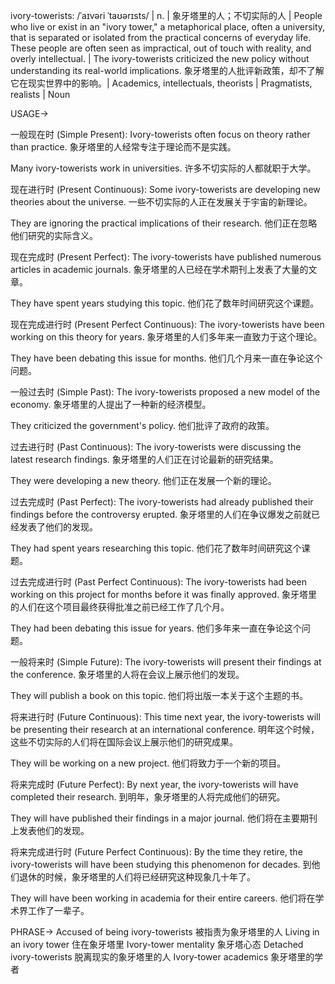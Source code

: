 ivory-towerists: /ˈaɪvəri ˈtaʊərɪsts/ | n. | 象牙塔里的人；不切实际的人 |  People who live or exist in an "ivory tower,"  a metaphorical place, often a university,  that is separated or isolated from the practical concerns of everyday life. These people are often seen as impractical,  out of touch with reality, and overly intellectual. |  The ivory-towerists criticized the new policy without understanding its real-world implications. 象牙塔里的人批评新政策，却不了解它在现实世界中的影响。|  Academics, intellectuals, theorists | Pragmatists, realists | Noun


USAGE->

一般现在时 (Simple Present):
Ivory-towerists often focus on theory rather than practice. 象牙塔里的人经常专注于理论而不是实践。

Many ivory-towerists work in universities. 许多不切实际的人都就职于大学。


现在进行时 (Present Continuous):
Some ivory-towerists are developing new theories about the universe. 一些不切实际的人正在发展关于宇宙的新理论。

They are ignoring the practical implications of their research. 他们正在忽略他们研究的实际含义。


现在完成时 (Present Perfect):
The ivory-towerists have published numerous articles in academic journals. 象牙塔里的人已经在学术期刊上发表了大量的文章。

They have spent years studying this topic. 他们花了数年时间研究这个课题。


现在完成进行时 (Present Perfect Continuous):
The ivory-towerists have been working on this theory for years. 象牙塔里的人们多年来一直致力于这个理论。

They have been debating this issue for months. 他们几个月来一直在争论这个问题。


一般过去时 (Simple Past):
The ivory-towerists proposed a new model of the economy. 象牙塔里的人提出了一种新的经济模型。

They criticized the government's policy. 他们批评了政府的政策。


过去进行时 (Past Continuous):
The ivory-towerists were discussing the latest research findings. 象牙塔里的人们正在讨论最新的研究结果。

They were developing a new theory. 他们正在发展一个新的理论。


过去完成时 (Past Perfect):
The ivory-towerists had already published their findings before the controversy erupted. 象牙塔里的人们在争议爆发之前就已经发表了他们的发现。

They had spent years researching this topic. 他们花了数年时间研究这个课题。


过去完成进行时 (Past Perfect Continuous):
The ivory-towerists had been working on this project for months before it was finally approved.  象牙塔里的人们在这个项目最终获得批准之前已经工作了几个月。

They had been debating this issue for years. 他们多年来一直在争论这个问题。


一般将来时 (Simple Future):
The ivory-towerists will present their findings at the conference. 象牙塔里的人将在会议上展示他们的发现。

They will publish a book on this topic. 他们将出版一本关于这个主题的书。


将来进行时 (Future Continuous):
This time next year, the ivory-towerists will be presenting their research at an international conference. 明年这个时候，这些不切实际的人们将在国际会议上展示他们的研究成果。

They will be working on a new project. 他们将致力于一个新的项目。


将来完成时 (Future Perfect):
By next year, the ivory-towerists will have completed their research. 到明年，象牙塔里的人将完成他们的研究。

They will have published their findings in a major journal. 他们将在主要期刊上发表他们的发现。


将来完成进行时 (Future Perfect Continuous):
By the time they retire, the ivory-towerists will have been studying this phenomenon for decades. 到他们退休的时候，象牙塔里的人们将已经研究这种现象几十年了。

They will have been working in academia for their entire careers. 他们将在学术界工作了一辈子。




PHRASE->
Accused of being ivory-towerists  被指责为象牙塔里的人
Living in an ivory tower 住在象牙塔里
Ivory-tower mentality 象牙塔心态
Detached ivory-towerists  脱离现实的象牙塔里的人
Ivory-tower academics 象牙塔里的学者
